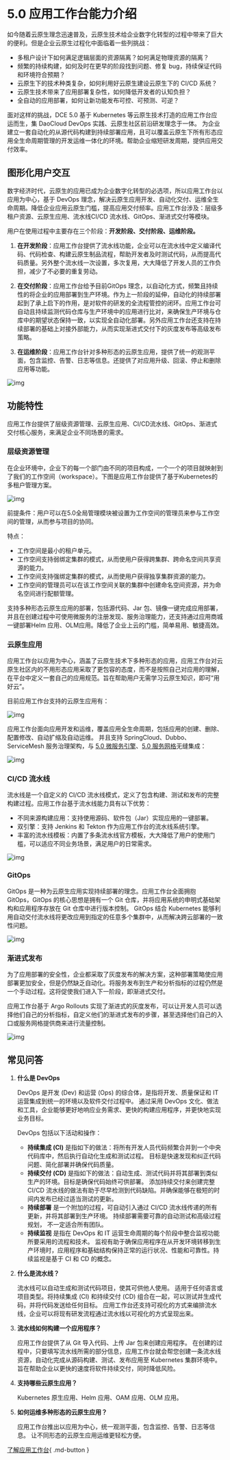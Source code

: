 # 5.0 应用工作台能力介绍

如今随着云原生理念迅速普及，云原生技术给企业数字化转型的过程中带来了巨大的便利。但是企业云原生过程化中面临着一些列挑战：

- 多租户设计下如何满足逻辑层面的资源隔离？如何满足物理资源的隔离？
- 频繁的持续构建，如何及时在更早的阶段找到问题、修复 bug，持续保证代码和环境符合预期？
- 云原生下的技术种类复杂，如何利用好云原生建设云原生下的 CI/CD 系统？
- 云原生技术带来了应用部署复杂性，如何降低开发者的认知负担？
- 全自动的应用部署，如何让新功能发布可控、可预测、可逆？

面对这样的挑战，DCE 5.0 基于 Kubernetes 等云原生技术打造的应用工作台应运而生，集 DaoCloud DevOps 实践、云原生社区前沿研发理念于一体。
为企业建立一套自动化的从源代码构建到持续部署应用，且可以覆盖云原生下所有形态应用全生命周期管理的开发运维一体化的环境。帮助企业缩短研发周期，提供应用交付效率。

## 图形化用户交互

数字经济时代，云原生的应用已成为企业数字化转型的必选项，所以应用工作台以应用为中心，基于 DevOps 理念，解决云原生应用开发、自动化交付、运维全生命周期。降低企业应用云原生门槛，提高应用交付频率。应用工作台涉及：层级多租户资源、云原生应用、流水线CI/CD 流水线、GitOps、渐进式交付等模块。

用户在使用过程中主要存在三个阶段：**开发阶段、交付阶段、运维阶段。**

1. **在开发阶段**：应用工作台提供了流水线功能，企业可以在流水线中定义编译代码、代码检查、构建云原生制品流程，帮助开发者及时测试代码，从而提高代码质量。另外整个流水线一次设置，多次复用，大大降低了开发人员的工作负担，减少了不必要的重复劳动。

2. **在交付阶段**：应用工作台给予目前GitOps 理念，以自动化方式，频繁且持续性的将企业的应用部署到生产环境。作为上一阶段的延伸，自动化的持续部署起到了承上启下的作用，是对软件的研发的全流程管控的闭环。应用工作台可自动且持续监测代码仓库与生产环境中的应用进行比对，来确保生产环境与仓库中的期望状态保持一致，以实现全自动化部署。另外应用工作台还支持在持续部署的基础上对接外部能力，从而实现渐进式交付下的灰度发布等高级发布策略。

3. **在运维阶段**：应用工作台针对多种形态的云原生应用，提供了统一的观测平面，包含监控、告警、日志等信息。还提供了对应用升级、回滚、停止和删除应用等功能。

![img](images/amamba01.png)

## 功能特性

应用工作台提供了层级资源管理、云原生应用、CI/CD流水线、GitOps、渐进式交付核心服务，来满足企业不同场景的需求。

### 层级资源管理

在企业环境中，企业下的每一个部门由不同的项目构成，一个一个的项目就映射到了我们的工作空间（workspace）。下图是应用工作台提供了基于Kubernetes的多租户管理方案。

![img](images/amamba02.png)

前提条件：用户可以在5.0全局管理模块被设置为工作空间的管理员来参与工作空间的管理，从而参与项目的协同。

特点：

- 工作空间是最小的租户单元。
- 工作空间支持弱绑定集群的模式，从而使用户获得跨集群、跨命名空间共享资源的能力。
- 工作空间支持强绑定集群的模式，从而使用户获得独享集群资源的能力。
- 工作空间的管理员可以在该工作空间关联的集群中创建命名空间资源，并为命名空间进行配额管理。

支持多种形态云原生应用的部署，包括源代码、Jar 包、镜像一键完成应用部署，并且在创建过程中可使用微服务的注册发现、服务治理能力，还支持通过应用商城一键部署Helm 应用、OLM应用。降低了企业上云的门槛，简单易用、敏捷高效。

### 云原生应用

应用工作台以应用为中心，涵盖了云原生技术下多种形态的应用，应用工作台对云原生社区内的不用形态应用采取了更包容的态度，而不是按照自己对应用的理解，在平台中定义一套自己的应用规范。旨在帮助用户无需学习云原生知识，即可“用好云”。

目前应用工作台支持的云原生应用有：

![img](images/amamba03.png)

应用工作台面向应用开发和运维，覆盖应用全生命周期，包括应用的创建、删除、 配置修改、自动扩缩及自动运维。
并且支持 SpringCloud、Dubbo、ServiceMesh 服务治理架构，与 [5.0 微服务引擎](../skoala/intro/features.md)、[5.0 服务网格](../mspider/01Intro/WhatismSpider.md)无缝集成：

![img](images/amamba04.png)

### CI/CD 流水线

流水线是一个自定义的 CI/CD 流水线模式，定义了包含构建、测试和发布的完整构建过程。应用工作台基于流水线能力具有以下优势：

- 不同来源构建应用：支持使用源码、软件包（Jar）实现应用的一键部署。
- 双引擎：支持 Jenkins 和 Tekton 作为应用工作台的流水线系统引擎。
- 丰富的流水线模板：内置了多条流水线官方模板，大大降低了用户的使用门槛，可以适应不同业务场景，满足用户的日常需求。

![img](images/amamba05.png)

### GitOps

GitOps 是一种为云原生应用实现持续部署的理念。应用工作台全面拥抱 GitOps，GitOps 的核心思想是拥有一个 Git 仓库，并将应用系统的申明式基础架构和应用程序存放在 Git 仓库中进行版本控制。
GitOps 结合 Kubernetes 能够利用自动交付流水线将更改应用到指定的任意多个集群中，从而解决跨云部署的一致性问题。

![img](images/amamba06.png)

### 渐进式发布

为了应用部署的安全性，企业都采取了灰度发布的解决方案，这种部署策略使应用部署更加安全，但是仍然缺乏自动化。将服务发布到生产和分析指标的过程仍然是一个手动过程。这将促使我们进入下一阶段，即渐进式交付。

应用工作台基于 Argo Rollouts 实现了渐进式的灰度发布，可以让开发人员可以选择他们自己的分析指标，自定义他们的渐进式发布的步骤，甚至选择他们自己的入口或服务网格提供商来进行流量控制。

![img](images/amamba07.png)

## 常见问答

1. **什么是 DevOps**

    DevOps 是开发 (Dev) 和运营 (Ops) 的综合体，是指将开发、质量保证和 IT 运营集成到统一的环境以及软件交付过程中。
    通过采用 DevOps 文化、做法和工具，企业能够更好地响应业务需求、更快的构建应用程序，并更快地实现业务目标。

    DevOps 包括以下活动和操作：

    - **持续集成 (CI)** 是指如下的做法：将所有开发人员代码频繁合并到一个中央代码库中，然后执行自动化生成和测试过程。
      目标是快速发现和纠正代码问题、简化部署并确保代码质量。
    - **持续交付 (CD)** 是指如下的做法：自动生成、测试代码并将其部署到类似生产的环境。目标是确保代码始终可供部署。
      添加持续交付来创建完整 CI/CD 流水线的做法有助于尽早检测到代码缺陷。并确保能够在极短的时间内发布已经过适当测试的更新。
    - **持续部署** 是一个附加的过程，可自动引入通过 CI/CD 流水线传递的所有更新，并将其部署到生产环境。
      持续部署需要可靠的自动测试和高级过程规划， 不一定适合所有团队。
    - **持续监视** 是指在 DevOps 和 IT 运营生命周期的每个阶段中整合监视功能所要采用的流程和技术。
      监视有助于确保应用程序在从开发环境转移到生产环境时，应用程序和基础结构保持正常的运行状况、性能和可靠性。持续监视是基于 CI 和 CD 的概念。

1. **什么是流水线？**

    流水线可以自动生成和测试代码项目，使其可供他人使用。
    适用于任何语言或项目类型。将持续集成 (CI) 和持续交付 (CD) 组合在一起，可以测试并生成代码，并将代码发送给任何目标。
    应用工作台还支持可视化的方式来编排流水线，企业可以将现有研发流程通过流水线以可视化的方式呈现出来。

1. **流水线如何构建一个应用程序？**

    应用工作台提供了从 Git 导入代码、上传 Jar 包来创建应用程序。
    在创建的过程中，只要填写流水线所需的部分信息，应用工作台就会帮您创建一条流水线资源，自动化完成从源码构建、测试、发布应用至 Kubernetes 集群环境中。
    旨在帮助企业以更快的速度将软件持续交付，同时降低风险。

1. **支持哪些云原生应用？**

    Kubernetes 原生应用、Helm 应用、OAM 应用、OLM 应用。

1. **如何运维多种形态的云原生应用？**

    应用工作台推出以应用为中心，统一观测平面，包含监控、告警、日志等信息。
    让不同形态的云原生应用运维更轻松方便。

[了解应用工作台](../amamba/01ProductBrief/WhatisAmamba.md){ .md-button }
